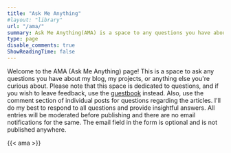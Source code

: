 ```yaml
---
title: "Ask Me Anything"
#layout: "library"
url: "/ama/"
summary: Ask Me Anything(AMA) is a space to any questions you have about my blog, my projects, or anything else you're curious about.
type: page
disable_comments: true
ShowReadingTime: false
---
```

Welcome to the AMA (Ask Me Anything) page! This is a space to ask any questions you have about my blog, my projects, or anything else you're curious about. Please note that this space is dedicated to questions, and if you wish to leave feedback, use the [guestbook](/guestbook) instead. Also, use the comment section of individual posts for questions regarding the articles. I'll do my best to respond to all questions and provide insightful answers. All entries will be moderated before publishing and there are no email notifications for the same. The email field in the form is optional and is not published anywhere.



{{< ama >}}


